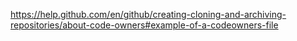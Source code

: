 

https://help.github.com/en/github/creating-cloning-and-archiving-repositories/about-code-owners#example-of-a-codeowners-file


